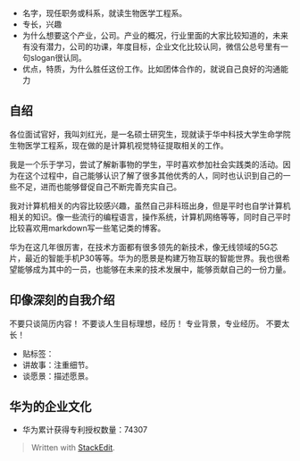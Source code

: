 - 名字，现任职务或科系，就读生物医学工程系。
- 专长，兴趣
- 为什么想要这个产业，公司。产业的概况，行业里面的大家比较知道的，未来有没有潜力，公司的功课，年度目标，企业文化比较认同，微信公总号里有一句slogan很认同。
- 优点，特质，为什么胜任这份工作。比如团体合作的，就说自己良好的沟通能力
## 自绍
各位面试官好，我叫刘红光，是一名硕士研究生，现就读于华中科技大学生命学院生物医学工程系，现在做的是计算机视觉特征提取相关的工作。

我是一个乐于学习，尝试了解新事物的学生，平时喜欢参加社会实践类的活动。因为在这个过程中，自己能够认识了解了很多其他优秀的人，同时也认识到自己的一些不足，进而也能够督促自己不断完善充实自己。

我对计算机相关的内容比较感兴趣，虽然自己非科班出身，但是平时也自学计算机相关的知识。像一些流行的编程语言，操作系统，计算机网络等等，同时自己平时比较喜欢用markdown写一些笔记类的博客。

华为在这几年很厉害，在技术方面都有很多领先的新技术，像无线领域的5G芯片，最近的智能手机P30等等。华为的愿景是构建万物互联的智能世界。我也很希望能够成为其中的一员，也能够在未来的技术发展中，能够贡献自己的一份力量。
## 印像深刻的自我介绍
不要只谈简历内容！
不要谈人生目标理想，经历！
专业背景，专业经历。
不要太长！
- 贴标签：
- 讲故事：注重细节。
- 谈愿景：描述愿景。
## 华为的企业文化
- 华为累计获得专利授权数量：74307
> Written with [StackEdit](https://stackedit.io/).
<!--stackedit_data:
eyJoaXN0b3J5IjpbLTMzOTQ4NjU0MywxMDI3MzU3OTU1LC0zNT
cxMTU3MzYsLTYzNzMwMjg2OCwtODQxMTkyMzIyLC05MDY2NTIx
MTAsLTg4NTUzNjkyMywtMjIxNTYyNzQ1LC04OTg2Njc0MSwxND
I5MTQwMjkxXX0=
-->